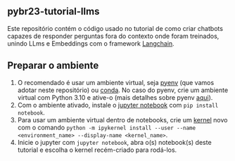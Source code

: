 ## pybr23-tutorial-llms
Este repositório contém o código usado no tutorial de como criar chatbots capazes de responder perguntas fora do contexto onde foram treinados, unindo LLms e Embeddings com o framework [Langchain](https://github.com/langchain-ai/langchain).

## Preparar o ambiente
1. O recomendado é usar um ambiente virtual, seja [pyenv](https://github.com/pyenv/pyenv) (que vamos adotar neste repositório) ou [conda](https://docs.conda.io/projects/conda/en/latest/glossary.html?highlight=environment#conda-environment). No caso do pyenv, crie um ambiente virtual com Python 3.10 e ative-o (mais detalhes sobre pyenv [aqui](https://realpython.com/intro-to-pyenv/)).
2. Com o ambiente ativado, instale o [jupyter notebook](https://jupyter.org/install) com `pip install notebook`.
3. Para usar um ambiente virtual dentro de notebooks, crie um [kernel](https://jupyter-notebook-beginner-guide.readthedocs.io/en/latest/what_is_jupyter.html#kernel) novo com o comando `python -m ipykernel install --user --name <environment_name> --display-name <kernel_name>`.
4. Inicie o jupyter com `jupyter notebook`, abra o(s) notebook(s) deste tutorial e escolha o kernel recém-criado para rodá-los.
```
